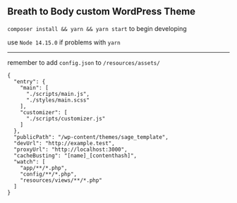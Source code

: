 ## Breath to Body custom WordPress Theme

`composer install && yarn && yarn start` to begin developing

use `Node 14.15.0` if problems with `yarn`

---
remember to add `config.json` to `/resources/assets/`
```
{
  "entry": {
    "main": [
      "./scripts/main.js",
      "./styles/main.scss"
    ],
    "customizer": [
      "./scripts/customizer.js"
    ]
  },
  "publicPath": "/wp-content/themes/sage_template",
  "devUrl": "http://example.test",
  "proxyUrl": "http://localhost:3000",
  "cacheBusting": "[name]_[contenthash]",
  "watch": [
    "app/**/*.php",
    "config/**/*.php",
    "resources/views/**/*.php"
  ]
}
```
